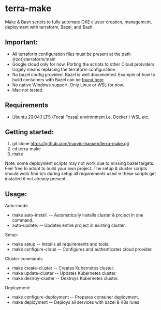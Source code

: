 # terra-make

Make & Bash scripts to fully automate GKE cluster creation, management, deployment with terraform, Bazel, and Bash. 

## Important: 
* All terraform configuration files must be present at the path {root}/terraform/main
* Google cloud only for now. Porting the scripts to other Cloud proividers largely means replacing the terraform configuration. 
* No bazel config provided. Bazel is well documented. Example of how to build containers with Bazel can be [found here](https://github.com/marvin-hansen/bazel-docker) 
* No native Windows support. Only Linux or WSL for now. 
* Mac not tested. 

## Requirements
* Ubuntu 20.04.1 LTS (Focal Fossa) environment i.e. Docker / WSL etc.  

## Getting started:

1. git clone https://github.com/marvin-hansen/terra-make.git
2. cd terra-make
3. make 

Note, some deployment scripts may not work due to missing bazel targets. Feel free to adopt to build your own project. 
The setup & cluster scripts should work fine b/c during setup all requirements used in these scripts get installed if not already present. 

## Usage:

Auto-mode
* make auto-install:   		-- Automatically installs cluster & project in one command.
* auto-update:   		      -- Updates entire project in existing cluster.

Setup: 
*    make setup   		    -- Installs all requirements and tools.
*    make configure-cloud -- Configures and authenticates cloud provider.

Cluster commands
* make create-cluster     -- Creates Kubernetes cluster.
* make update-cluster     -- Updates Kubernetes cluster.
* make destroy-cluster 	  -- Destroys Kubernetes cluster.

Deployment:

* make configure-deployment   -- Prepares container deployment.
* make deployment     		-- Deploys all services with bazel & K8s rules 

